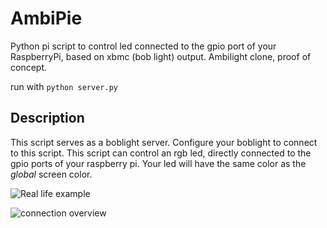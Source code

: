 AmbiPie
=======

Python pi script to control led connected to the gpio port of your RaspberryPi, based on xbmc (bob light) output. Ambilight clone, proof of concept.

run with ```python server.py```

## Description
This script serves as a boblight server. Configure your boblight to connect to this script. This script can control an rgb led, directly connected to the gpio ports of your raspberry pi. Your led will have the same color as the *global* screen color.


![Real life example](http://i.imgur.com/0ijGC6K.jpg)

![connection overview](http://i.imgur.com/gGab65L.jpg)
